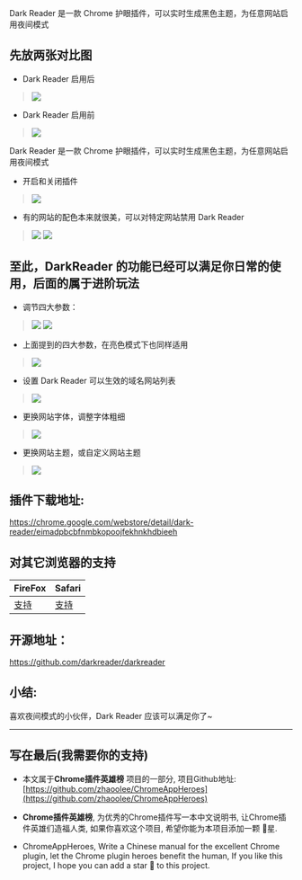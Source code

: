 Dark Reader 是一款 Chrome 护眼插件，可以实时生成黑色主题，为任意网站启用夜间模式
## 先放两张对比图
- Dark Reader 启用后
> ![](https://v2fy.com/asset/024_dark_reader/123b3d6a516643c1b288ce88293169e1.png)
- Dark Reader 启用前
> ![](https://v2fy.com/asset/024_dark_reader/e1ee4f298f114748b0224f7170d4f776.png)


Dark Reader 是一款 Chrome 护眼插件，可以实时生成黑色主题，为任意网站启用夜间模式
- 开启和关闭插件
> ![](https://v2fy.com/asset/024_dark_reader/1113ba06b68049afb1aedc1f0d3093d6.png)


- 有的网站的配色本来就很美，可以对特定网站禁用 Dark Reader
> ![](https://v2fy.com/asset/024_dark_reader/1dc999af1f0847de8b03df66f508d1cc.gif)
> ![](https://v2fy.com/asset/024_dark_reader/84d9c49309074bddb21d4119e2c32955.png)

至此，DarkReader 的功能已经可以满足你日常的使用，后面的属于进阶玩法
---


- 调节四大参数：
> ![](https://v2fy.com/asset/024_dark_reader/fb931fa1ca334da29db229fd7709d7e1.png)
> ![](https://v2fy.com/asset/024_dark_reader/d0080d2a77f840898db47b71152afc85.gif)
- 上面提到的四大参数，在亮色模式下也同样适用
> ![](https://v2fy.com/asset/024_dark_reader/f7874660dec944968f971445fcd56c62.gif)

- 设置 Dark Reader 可以生效的域名网站列表
> ![](https://v2fy.com/asset/024_dark_reader/cb42673290174e1c80965bb851c7e23d.png)

- 更换网站字体，调整字体粗细
> ![](https://v2fy.com/asset/024_dark_reader/d1e7062e9b4f407a835eb0c0210e062c.gif)

- 更换网站主题，或自定义网站主题
> ![](https://v2fy.com/asset/024_dark_reader/9f5474822278448c8518fc75a83440b3.gif)


## 插件下载地址:
https://chrome.google.com/webstore/detail/dark-reader/eimadpbcbfnmbkopoojfekhnkhdbieeh

## 对其它浏览器的支持

| FireFox | Safari | 
| - | - | 
| [支持](https://addons.mozilla.org/en-US/firefox/addon/darkreader/) | [支持](https://darkreader.org/safari/) |

## 开源地址：

https://github.com/darkreader/darkreader

## 小结:

喜欢夜间模式的小伙伴，Dark Reader 应该可以满足你了~

---

## 写在最后(我需要你的支持)
- 本文属于**Chrome插件英雄榜** 项目的一部分, 项目Github地址: [https://github.com/zhaoolee/ChromeAppHeroes](https://github.com/zhaoolee/ChromeAppHeroes)

- **Chrome插件英雄榜**, 为优秀的Chrome插件写一本中文说明书, 让Chrome插件英雄们造福人类, 如果你喜欢这个项目, 希望你能为本项目添加一颗 🌟星.

- ChromeAppHeroes, Write a Chinese manual for the excellent Chrome plugin, let the Chrome plugin heroes benefit the human, If you like this project, I hope you can add a star 🌟 to this project.





